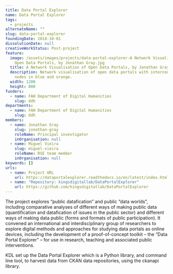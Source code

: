 ```yaml
---
title: Data Portal Explorer
name: Data Portal Explorer
tags:
  - projects
alternateName: ""
slug: data-portal-explorer
foundingDate: 2018-10-01
dissolutionDate: null
creativeWorkStatus: Post-project
feature:
  image: /assets/images/projects/data-portal-explorer-A Network Visualization of
    Open Data Portals, by Jonathan Gray.jpg
  title: A Network Visualisation of Open Data Portals, by Jonathan Gray
  description: Network visualisation of open data portals with interconnected
    nodes in blue and orange.
  width: 1200
  height: 800
funders:
  - name: FAH Department of Digital Humanities
    slug: ddh
departments:
  - name: FAH Department of Digital Humanities
    slug: ddh
members:
  - name: Jonathan Gray
    slug: jonathan-gray
    roleName: Principal investigator
    inOrganisation: null
  - name: Miguel Vieira
    slug: miguel-vieira
    roleName: RSE team member
    inOrganisation: null
keywords: []
urls:
  - name: Project URL
    url: https://dataportalexplorer.readthedocs.io/en/latest/index.html
  - name: "Repository: kingsdigitallab/DataPortalExplorer"
    url: https://github.com/kingsdigitallab/DataPortalExplorer
---
```


The project explores “public datafication” and public “data worlds”, including comparative analyses of different ways of making public data (quantification and datafication of issues in the public sector) and different ways of making data public (forms and formats of public participation). It convened an international and interdisciplinary group of researchers to explore digital methods and approaches for studying data portals as online devices, including the development of a proof-of-concept toolkit – the “Data Portal Explorer” – for use in research, teaching and associated public interventions.

KDL set up the Data Portal Explorer which is a Python library, and command line tool, to harvest data from CKAN data repositories, using the ckanapi library.
